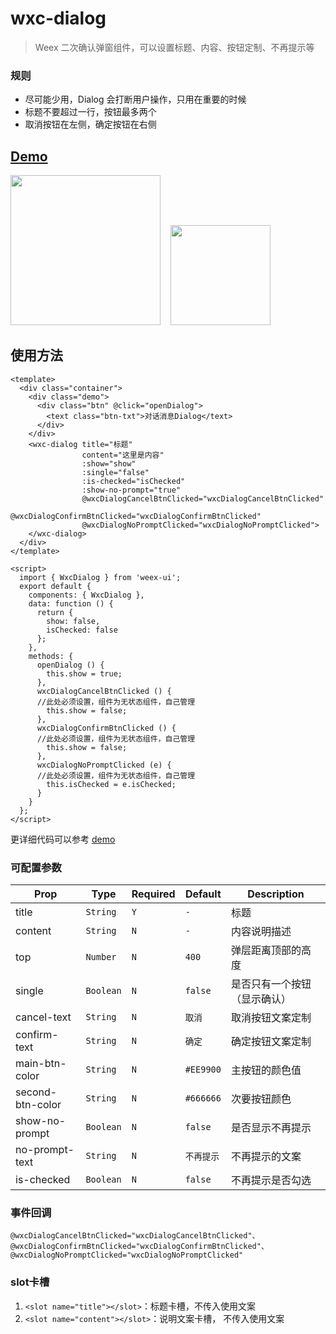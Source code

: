# wxc-dialog 

> Weex 二次确认弹窗组件，可以设置标题、内容、按钮定制、不再提示等

### 规则
- 尽可能少用，Dialog 会打断用户操作，只用在重要的时候
- 标题不要超过一行，按钮最多两个
- 取消按钮在左侧，确定按钮在右侧
 

## [Demo](https://h5.m.taobao.com/trip/wxc-dialog/index.html?_wx_tpl=https%3A%2F%2Fh5.m.taobao.com%2Ftrip%2Fwxc-dialog%2Fdemo%2Findex.native-min.js)
<img src="https://gw.alipayobjects.com/zos/rmsportal/qastXqTFLQMoCDjYoeRc.gif" width="240"/>&nbsp;&nbsp;&nbsp;&nbsp;<img src="https://img.alicdn.com/tfs/TB1Oa09SpXXXXbiXVXXXXXXXXXX-200-200.png" width="160"/>

## 使用方法

```vue
<template>
  <div class="container">
    <div class="demo">
      <div class="btn" @click="openDialog">
        <text class="btn-txt">对话消息Dialog</text>
      </div>
    </div>
    <wxc-dialog title="标题"
                content="这里是内容"
                :show="show"
                :single="false"
                :is-checked="isChecked"
                :show-no-prompt="true"
                @wxcDialogCancelBtnClicked="wxcDialogCancelBtnClicked"
                @wxcDialogConfirmBtnClicked="wxcDialogConfirmBtnClicked"
                @wxcDialogNoPromptClicked="wxcDialogNoPromptClicked">
    </wxc-dialog>
  </div>
</template>

<script>
  import { WxcDialog } from 'weex-ui';
  export default {
    components: { WxcDialog },
    data: function () {
      return {
        show: false,
        isChecked: false
      };
    },
    methods: {
      openDialog () {
        this.show = true;
      },
      wxcDialogCancelBtnClicked () {
      //此处必须设置，组件为无状态组件，自己管理
        this.show = false;
      },
      wxcDialogConfirmBtnClicked () {
      //此处必须设置，组件为无状态组件，自己管理
        this.show = false;
      },
      wxcDialogNoPromptClicked (e) {
      //此处必须设置，组件为无状态组件，自己管理
        this.isChecked = e.isChecked;
      }
    }
  };
</script>

```

更详细代码可以参考 [demo](https://github.com/alibaba/weex-ui/blob/master/example/dialog/index.vue)

### 可配置参数

| Prop | Type | Required | Default | Description |
|-------------|------------|--------|-----|-----|
| title | `String` | `Y` | `-` | 标题 |
| content | `String` | `N` | `-`| 内容说明描述 |
| top | `Number` | `N` |`400` |  弹层距离顶部的高度 |
| single | `Boolean` | `N` |`false` |  是否只有一个按钮（显示确认） |
| cancel-text | `String` |`N` | `取消` |  取消按钮文案定制 |
| confirm-text | `String` | `N` |`确定` |  确定按钮文案定制 |
| main-btn-color | `String` | `N` |`#EE9900` |  主按钮的颜色值 |
| second-btn-color | `String` | `N` |`#666666` |  次要按钮颜色 |
| show-no-prompt | `Boolean` | `N` |`false` |  是否显示不再提示 |
| no-prompt-text | `String` | `N` |`不再提示` |  不再提示的文案 |
| is-checked | `Boolean` |`N` | `false` |  不再提示是否勾选 |


### 事件回调

```
@wxcDialogCancelBtnClicked="wxcDialogCancelBtnClicked"、
@wxcDialogConfirmBtnClicked="wxcDialogConfirmBtnClicked"、
@wxcDialogNoPromptClicked="wxcDialogNoPromptClicked"
```

### slot卡槽
1. `<slot name="title"></slot>`：标题卡槽，不传入使用文案
2. `<slot name="content"></slot>`：说明文案卡槽， 不传入使用文案


